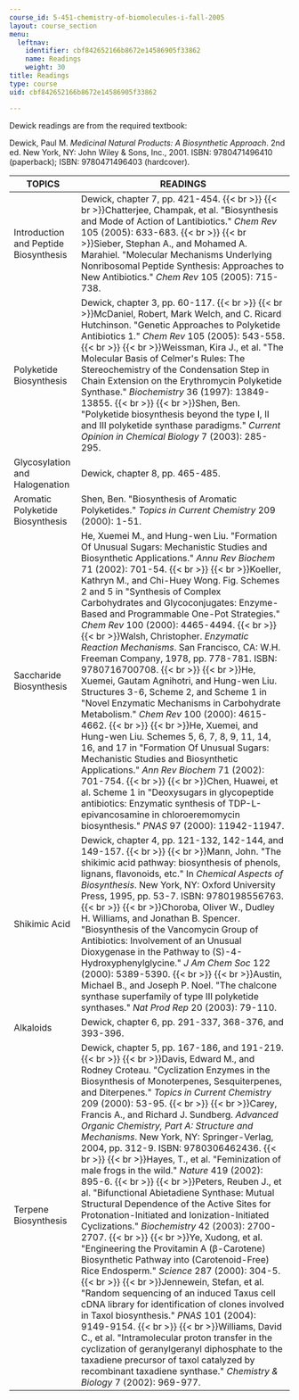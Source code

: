 ```yaml
---
course_id: 5-451-chemistry-of-biomolecules-i-fall-2005
layout: course_section
menu:
  leftnav:
    identifier: cbf842652166b8672e14586905f33862
    name: Readings
    weight: 30
title: Readings
type: course
uid: cbf842652166b8672e14586905f33862

---
```


Dewick readings are from the required textbook:

Dewick, Paul M. _Medicinal Natural Products: A Biosynthetic Approach_. 2nd ed. New York, NY: John Wiley & Sons, Inc., 2001. ISBN: 9780471496410 (paperback); ISBN: 9780471496403 (hardcover).

| TOPICS | READINGS |
| --- | --- |
| Introduction and Peptide Biosynthesis | Dewick, chapter 7, pp. 421-454.  {{< br >}}  {{< br >}}Chatterjee, Champak, et al. "Biosynthesis and Mode of Action of Lantibiotics." _Chem Rev_ 105 (2005): 633-683.  {{< br >}}  {{< br >}}Sieber, Stephan A., and Mohamed A. Marahiel. "Molecular Mechanisms Underlying Nonribosomal Peptide Synthesis: Approaches to New Antibiotics." _Chem Rev_ 105 (2005): 715-738. |
| Polyketide Biosynthesis | Dewick, chapter 3, pp. 60-117.  {{< br >}}  {{< br >}}McDaniel, Robert, Mark Welch, and C. Ricard Hutchinson. "Genetic Approaches to Polyketide Antibiotics 1." _Chem Rev_ 105 (2005): 543-558.  {{< br >}}  {{< br >}}Weissman, Kira J., et al. "The Molecular Basis of Celmer's Rules: The Stereochemistry of the Condensation Step in Chain Extension on the Erythromycin Polyketide Synthase." _Biochemistry_ 36 (1997): 13849-13855.  {{< br >}}  {{< br >}}Shen, Ben. "Polyketide biosynthesis beyond the type I, II and III polyketide synthase paradigms." _Current Opinion in Chemical Biology_ 7 (2003): 285-295. |
| Glycosylation and Halogenation | Dewick, chapter 8, pp. 465-485. |
| Aromatic Polyketide Biosynthesis | Shen, Ben. "Biosynthesis of Aromatic Polyketides." _Topics in Current Chemistry_ 209 (2000): 1-51. |
| Saccharide Biosynthesis | He, Xuemei M., and Hung-wen Liu. "Formation Of Unusual Sugars: Mechanistic Studies and Biosynthetic Applications." _Annu Rev Biochem_ 71 (2002): 701-54.  {{< br >}}  {{< br >}}Koeller, Kathryn M., and Chi-Huey Wong. Fig. Schemes 2 and 5 in "Synthesis of Complex Carbohydrates and Glycoconjugates: Enzyme-Based and Programmable One-Pot Strategies." _Chem Rev_ 100 (2000): 4465-4494.  {{< br >}}  {{< br >}}Walsh, Christopher. _Enzymatic Reaction Mechanisms_. San Francisco, CA: W.H. Freeman Company, 1978, pp. 778-781. ISBN: 9780716700708.  {{< br >}}  {{< br >}}He, Xuemei, Gautam Agnihotri, and Hung-wen Liu. Structures 3-6, Scheme 2, and Scheme 1 in "Novel Enzymatic Mechanisms in Carbohydrate Metabolism." _Chem Rev_ 100 (2000): 4615-4662.  {{< br >}}  {{< br >}}He, Xuemei, and Hung-wen Liu. Schemes 5, 6, 7, 8, 9, 11, 14, 16, and 17 in "Formation Of Unusual Sugars: Mechanistic Studies and Biosynthetic Applications." _Ann Rev Biochem_ 71 (2002): 701-754.  {{< br >}}  {{< br >}}Chen, Huawei, et al. Scheme 1 in "Deoxysugars in glycopeptide antibiotics: Enzymatic synthesis of TDP-L-epivancosamine in chloroeremomycin biosynthesis." _PNAS_ 97 (2000): 11942-11947. |
| Shikimic Acid | Dewick, chapter 4, pp. 121-132, 142-144, and 149-157.  {{< br >}}  {{< br >}}Mann, John. "The shikimic acid pathway: biosynthesis of phenols, lignans, flavonoids, etc." In _Chemical Aspects of Biosynthesis_. New York, NY: Oxford University Press, 1995, pp. 53-7. ISBN: 9780198556763.  {{< br >}}  {{< br >}}Choroba, Oliver W., Dudley H. Williams, and Jonathan B. Spencer. "Biosynthesis of the Vancomycin Group of Antibiotics: Involvement of an Unusual Dioxygenase in the Pathway to (S)-4-Hydroxyphenylglycine." _J Am Chem Soc_ 122 (2000): 5389-5390.  {{< br >}}  {{< br >}}Austin, Michael B., and Joseph P. Noel. "The chalcone synthase superfamily of type III polyketide synthases." _Nat Prod Rep_ 20 (2003): 79-110. |
| Alkaloids | Dewick, chapter 6, pp. 291-337, 368-376, and 393-396. |
| Terpene Biosynthesis | Dewick, chapter 5, pp. 167-186, and 191-219.  {{< br >}}  {{< br >}}Davis, Edward M., and Rodney Croteau. "Cyclization Enzymes in the Biosynthesis of Monoterpenes, Sesquiterpenes, and Diterpenes." _Topics in Current Chemistry_ 209 (2000): 53-95.  {{< br >}}  {{< br >}}Carey, Francis A., and Richard J. Sundberg. _Advanced Organic Chemistry, Part A: Structure and Mechanisms_. New York, NY: Springer-Verlag, 2004, pp. 312-9. ISBN: 9780306462436.  {{< br >}}  {{< br >}}Hayes, T., et al. "Feminization of male frogs in the wild." _Nature_ 419 (2002): 895-6.  {{< br >}}  {{< br >}}Peters, Reuben J., et al. "Bifunctional Abietadiene Synthase: Mutual Structural Dependence of the Active Sites for Protonation-Initiated and Ionization-Initiated Cyclizations." _Biochemistry_ 42 (2003): 2700-2707.  {{< br >}}  {{< br >}}Ye, Xudong, et al. "Engineering the Provitamin A (β-Carotene) Biosynthetic Pathway into (Carotenoid-Free) Rice Endosperm." _Science_ 287 (2000): 304-5.  {{< br >}}  {{< br >}}Jennewein, Stefan, et al. "Random sequencing of an induced Taxus cell cDNA library for identification of clones involved in Taxol biosynthesis." _PNAS_ 101 (2004): 9149-9154.  {{< br >}}  {{< br >}}Williams, David C., et al. "Intramolecular proton transfer in the cyclization of geranylgeranyl diphosphate to the taxadiene precursor of taxol catalyzed by recombinant taxadiene synthase." _Chemistry & Biology_ 7 (2002): 969-977.